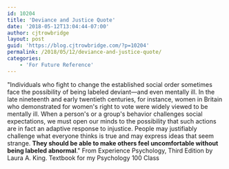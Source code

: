 ```yaml
---
id: 10204
title: 'Deviance and Justice Quote'
date: '2018-05-12T13:04:44-07:00'
author: cjtrowbridge
layout: post
guid: 'https://blog.cjtrowbridge.com/?p=10204'
permalink: /2018/05/12/deviance-and-justice-quote/
categories:
    - 'For Future Reference'
---
```


"Individuals who fight to change the established social order sometimes face the possibility of being labeled deviant—and even mentally ill. In the late nineteenth and early twentieth centuries, for instance, women in Britain who demonstrated for women's right to vote were widely viewed to be mentally ill. When a person's or a group's behavior challenges social expectations, we must open our minds to the possibility that such actions are in fact an adaptive response to injustice. People may justifiably challenge what everyone thinks is true and may express ideas that seem strange. **They should be able to make others feel uncomfortable without being labeled abnormal**." From Experience Psychology, Third Edition by Laura A. King. Textbook for my Psychology 100 Class